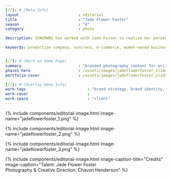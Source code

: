 ```yaml
---
[//]: # (Meta Info)
layout                          : editorial
title 					        : "Jade Flower Foster"
season				            : "4"
category						: photo

description: SVNCRWNS has worked with Jade Foster to realize her personal brand with brand styling, consulting and content production.

keywords: production company, svncrwns, e-commerce, women-owned businesses, creative team, consulting, business operations, launch my brand, manage my brand, photography, videography, special projects


[//]: # (Work on Home Page)
summary                         : "branded photography content for writer and filmmaker, Jade Flower Foster"
phase1-hero                     : /assets/images/jadeflowerfoster_slide_3.jpg
portfolio-cover					: /assets/images/jadeflowerfoster_slide_3.jpg

[//]: # (Overlay Menu Info)
work-tags 							: "brand strategy, brand identity, photography, film, social media curation"
work-cover							:
work-space 							: "client"
---
```


{% include components/editorial-image.html image-name="jadeflowerfoster_1.png" %}

{% include components/editorial-image.html image-name="jadeflowerfoster_2.png" %}

{% include components/editorial-image.html image-name="jadeflowerfoster_3.png" %}

{% include components/editorial-image.html image-caption-title="Credits" image-caption="Talent: Jade Flower Foster<br/>Photography & Creative Direction: Chavon Henderson" %}
